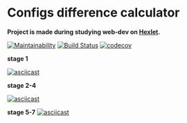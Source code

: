 <h1>Configs difference calculator</h1>

**Project is made during studying web-dev on [Hexlet](https://ru.hexlet.io/?ref=50614).**

[![Maintainability](https://api.codeclimate.com/v1/badges/7fdf8101f14ac642b01e/maintainability)](https://codeclimate.com/github/TyrionFront/Difference-calculator/maintainability)
[![Build Status](https://travis-ci.org/TyrionFront/project-lvl2-s341.svg?branch=master)](https://travis-ci.org/TyrionFront/project-lvl2-s341)
[![codecov](https://codecov.io/gh/TyrionFront/project-lvl2-s341/branch/master/graph/badge.svg)](https://codecov.io/gh/TyrionFront/project-lvl2-s341)

**stage 1**

[![asciicast](https://asciinema.org/a/sADhEcpmGaoXVh1sUuItX0QMm.png)](https://asciinema.org/a/sADhEcpmGaoXVh1sUuItX0QMm)

**stage 2-4**

[![asciicast](https://asciinema.org/a/buGKBtTJbz7MiNqGGs9tv8HYQ.png)](https://asciinema.org/a/buGKBtTJbz7MiNqGGs9tv8HYQ)

**stage 5-7**
[![asciicast](https://asciinema.org/a/DtwITymREBy6kOOsr1SRi9cNs.png)](https://asciinema.org/a/DtwITymREBy6kOOsr1SRi9cNs)
